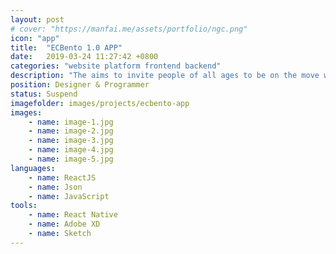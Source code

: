 ```yaml
---
layout: post
# cover: "https://manfai.me/assets/portfolio/ngc.png"
icon: "app"
title:  "ECBento 1.0 APP"
date:   2019-03-24 11:27:42 +0800
categories: "website platform frontend backend"
description: "The aims to invite people of all ages to be on the move whenever and wherever they like."
position: Designer & Programmer
status: Suspend
imagefolder: images/projects/ecbento-app
images:
    - name: image-1.jpg
    - name: image-2.jpg
    - name: image-3.jpg
    - name: image-4.jpg
    - name: image-5.jpg
languages: 
    - name: ReactJS
    - name: Json
    - name: JavaScript
tools: 
    - name: React Native
    - name: Adobe XD
    - name: Sketch
---
```

